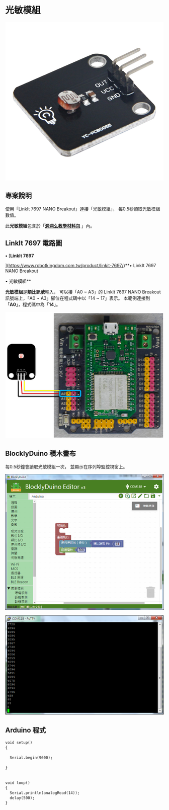 # 光敏模組

![](../.gitbook/assets/linkit7697_light_00.jpg)

## 專案說明

使用「LinkIt 7697 NANO Breakout」連接「光敏模組」， 每0.5秒讀取光敏模組數值。
  
此**光敏模組**包含於「[**洞洞么教學材料包**](https://www.robotkingdom.com.tw/product/rk-education-kit-001/) 」內。

## LinkIt 7697 電路圖

**•**	[**LinkIt 7697**
  
](https://www.robotkingdom.com.tw/product/linkit-7697/)**•	LinkIt 7697 NANO Breakout
  
•	光敏模組**

**光敏模組**是**類比訊號**輸入， 可以接「A0 ~ A3」的 LinkIt 7697 NANO Breakout訊號端上，「A0 ~ A3」腳位在程式碼中以「14 ~ 17」表示。 本範例連接到「**A0**」，程式碼中為「**14**」。

![](../.gitbook/assets/linkit7697_light_01.png)

## BlocklyDuino 積木畫布

每0.5秒鐘會讀取光敏模組一次， 並顯示在序列埠監控視窗上。

![](../.gitbook/assets/linkit7697_light_02.png)

![](../.gitbook/assets/linkit7697_light_03.png)

## Arduino 程式

```text
void setup()
{

  Serial.begin(9600);

}


void loop()
{
  Serial.println(analogRead(14));
  delay(500);
}

```

